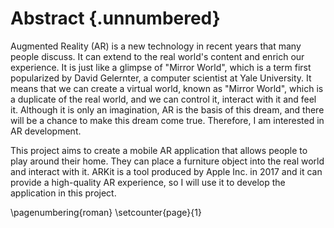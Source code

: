 # Abstract {.unnumbered}

<!-- This is the abstract -->

Augmented Reality (AR) is a new technology in recent years that many people discuss. It can extend to the real world's content and enrich our experience. It is just like a glimpse of "Mirror World", which is a term first popularized by David Gelernter, a computer scientist at Yale University. It means that we can create a virtual world, known as "Mirror World", which is a duplicate of the real world, and we can control it, interact with it and feel it. Although it is only an imagination, AR is the basis of this dream, and there will be a chance to make this dream come true. Therefore, I am interested in AR development.

This project aims to create a mobile AR application that allows people to play around their home. They can place a furniture object into the real world and interact with it. ARKit is a tool produced by Apple Inc. in 2017 and it can provide a high-quality AR experience, so I will use it to develop the application in this project.

\pagenumbering{roman}
\setcounter{page}{1}
